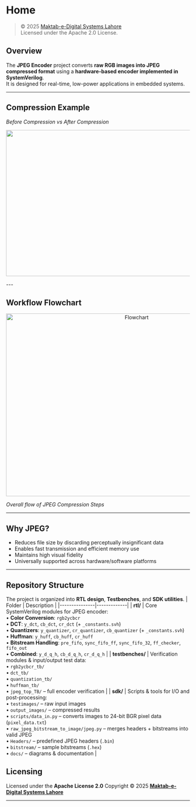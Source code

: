 # Home
> © 2025 [Maktab-e-Digital Systems Lahore](https://github.com/meds-ee-uet)  
> Licensed under the Apache 2.0 License.


## Overview

The **JPEG Encoder** project converts **raw RGB images into JPEG compressed format** using a **hardware-based encoder implemented in SystemVerilog**.  
It is designed for real-time, low-power applications in embedded systems.

---
## Compression Example

*Before Compression vs After Compression*  
<p align="center">
  <img src="https://github.com/rmknae/JPEG-Encoder/blob/main/docs/images_design_diagrams/compressed%20image.png?raw=true" width="700" height="400">
</p>
---

## Workflow Flowchart

<p align="center">
  <img src="[./images_design_diagrams/flowchart.png](https://github.com/rmknae/JPEG-Encoder/raw/main/docs/images_design_diagrams/flowchart.png)" alt="Flowchart" width="700" height="500">
</p>

*Overall flow of JPEG Compression Steps*

---

## Why JPEG?

- Reduces file size by discarding perceptually insignificant data  
- Enables fast transmission and efficient memory use  
- Maintains high visual fidelity  
- Universally supported across hardware/software platforms  

---

## Repository Structure

The project is organized into **RTL design**, **Testbenches**, and **SDK utilities**.
| Folder        | Description |
|---------------|-------------|
| **rtl/**      | Core SystemVerilog modules for JPEG encoder: <br> • **Color Conversion**: `rgb2ycbcr` <br> • **DCT**: `y_dct`, `cb_dct`, `cr_dct` (+ `_constants.svh`) <br> • **Quantizers**: `y_quantizer`, `cr_quantizer`, `cb_quantizer` (+ `_constants.svh`) <br> • **Huffman**: `y_huff`, `cb_huff`, `cr_huff` <br> • **Bitstream Handling**: `pre_fifo`, `sync_fifo_ff`, `sync_fifo_32`, `ff_checker`, `fifo_out` <br> • **Combined**: `y_d_q_h`, `cb_d_q_h`, `cr_d_q_h` |
| **testbenches/** | Verification modules & input/output test data: <br> • `rgb2ycbcr_tb/` <br> • `dct_tb/` <br> • `quantization_tb/` <br> • `huffman_tb/` <br> • `jpeg_top_TB/` – full encoder verification |
| **sdk/**      | Scripts & tools for I/O and post-processing: <br> • `testimages/` – raw input images <br> • `output_images/` – compressed results <br> • `scripts/data_in.py` – converts images to 24-bit BGR pixel data (`pixel_data.txt`) <br> • `raw_jpeg_bitstream_to_image/jpeg.py` – merges headers + bitstreams into valid JPEG <br> • `Headers/` – predefined JPEG headers (`.bin`) <br> • `bitstream/` – sample bitstreams (`.hex`) <br> • `docs/` – diagrams & documentation |
## Licensing

Licensed under the **Apache License 2.0**
Copyright © 2025
**[Maktab-e-Digital Systems Lahore](https://github.com/meds-ee-uet)**

---
